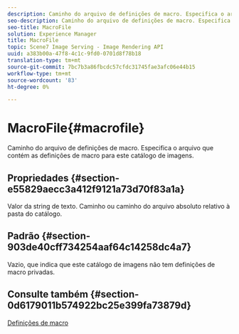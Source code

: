 ```yaml
---
description: Caminho do arquivo de definições de macro. Especifica o arquivo que contém as definições de macro para este catálogo de imagens.
seo-description: Caminho do arquivo de definições de macro. Especifica o arquivo que contém as definições de macro para este catálogo de imagens.
seo-title: MacroFile
solution: Experience Manager
title: MacroFile
topic: Scene7 Image Serving - Image Rendering API
uuid: a383b00a-47f8-4c1c-9fd0-0701d8f78b18
translation-type: tm+mt
source-git-commit: 7bc7b3a86fbcdc57cfdc31745fae3afc06e44b15
workflow-type: tm+mt
source-wordcount: '83'
ht-degree: 0%

---
```



# MacroFile{#macrofile}

Caminho do arquivo de definições de macro. Especifica o arquivo que contém as definições de macro para este catálogo de imagens.

## Propriedades {#section-e55829aecc3a412f9121a73d70f83a1a}

Valor da string de texto. Caminho ou caminho do arquivo absoluto relativo à pasta do catálogo.

## Padrão {#section-903de40cff734254aaf64c14258dc4a7}

Vazio, que indica que este catálogo de imagens não tem definições de macro privadas.

## Consulte também {#section-0d6179011b574922bc25e399fa73879d}

[Definições de macro](../../../../../is-api/image-catalog/image-serving-api-ref/c-image-catalog-reference/c-macro-definition-reference/c-macro-definition-reference.md#concept-5ec73f7636c1496fba1e94094e694e79)
